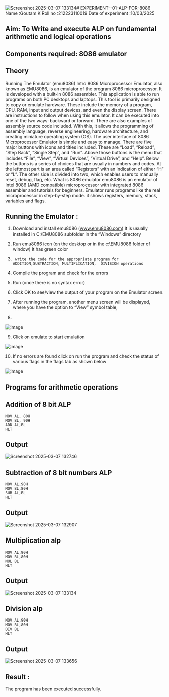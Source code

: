 ![Screenshot 2025-03-07 133134](https://github.com/user-attachments/assets/d14a8252-b9f4-4187-9da0-fe4c083c8973)# EXPERIMENT--01-ALP-FOR-8086
Name :Goutam.K
Roll no :212223110019
Date of experiment :10/03/2025





## Aim: To Write and execute ALP on fundamental arithmetic and logical operations
## Components required: 8086  emulator 
## Theory 
Running The Emulator (emu8086) Intro 8086 Microprocessor Emulator, also known as EMU8086, is an emulator of the program 8086 microprocessor. It is developed with a built-in 8086 assembler. This application is able to run programs on both PC desktops and laptops. This tool is primarily designed to copy or emulate hardware. These include the memory of a program, CPU, RAM, input and output devices, and even the display screen. There are instructions to follow when using this emulator. It can be executed into one of the two ways: backward or forward. There are also examples of assembly source code included. With this, it allows the programming of assembly language, reverse engineering, hardware architecture, and creating miniature operating system (OS). The user interface of 8086 Microprocessor Emulator is simple and easy to manage. There are five major buttons with icons and titles included. These are “Load”, “Reload”, “Step Back”, “Single Step”, and “Run”. Above those buttons is the menu that includes “File”, “View”, “Virtual Devices”, “Virtual Drive”, and “Help”. Below the buttons is a series of choices that are usually in numbers and codes. At the leftmost part is an area called “Registers” with an indication of either “H” or “L”. The other side is divided into two, which enables users to manually reset, debug, flag, etc. What is 8086 emulator emu8086 is an emulator of Intel 8086 (AMD compatible) microprocessor with integrated 8086 assembler and tutorials for beginners. Emulator runs programs like the real microprocessor in step-by-step mode. it shows registers, memory, stack, variables and flags.


 ## Running the Emulator :
1.	Download and install emu8086 (www.emu8086.com) It is usually installed in C:\EMU8086 subfolder in the “Windows” directory
2.	  Run  emu8086 icon (on the desktop or in the c:\EMU8086 folder of window) It has green color 
 
 
3.		write the code for the appropriate program for ADDITION,SUBTRACTION, MULTIPLICATION,  DIVISION operations 

4.	 Compile the program and check for the errors 
5.	Run (once there is no syntax error) 

6.	Click OK to see/view the output of your program on the Emulator screen. 


7.	After running the program, another menu screen will be displayed, where you have the option to “View” symbol table,
8.	 


![image](https://user-images.githubusercontent.com/36288975/189273263-d65baae9-4b8f-4723-afb3-c0ffa4052b04.png)











9.	Click on emulate to start emulation 








![image](https://user-images.githubusercontent.com/36288975/189273273-9bb36ec1-e2e8-4892-8d35-37707332bfdc.png)








10.	If no errors are found click on run the program and check the status of various flags in the flags tab as shown below 






![image](https://user-images.githubusercontent.com/36288975/189273277-113a2a33-4a40-4ff8-95a5-ecd3a1f504fe.png)







## Programs for arithmetic  operations

## Addition  of 8 bit ALP 
```
MOV AL, 80H
MOV BL, 90H
ADD AL,BL
HLT

```
## Output  
 ![Screenshot 2025-03-07 132746](https://github.com/user-attachments/assets/23a30cd2-7dec-4f27-8657-2bf063e77e87)

## Subtraction   of 8 bit numbers  ALP 
```
MOV AL,90H    
MOV BL,80H
SUB AL,BL
HLT
```
## Output  
![Screenshot 2025-03-07 132907](https://github.com/user-attachments/assets/95f77819-1fb1-47de-896b-d06e4d137d2a)

## Multiplication alp 
```
MOV AL,90H    
MOV BL,80H
MUL BL
HLT
```
 ## Output  
![Screenshot 2025-03-07 133134](https://github.com/user-attachments/assets/8950671b-bb02-45b8-971a-004fe430e2c3)


## Division alp 
```
MOV AL,90H    
MOV BL,80H
DIV BL
HLT
```

## Output  
![Screenshot 2025-03-07 133656](https://github.com/user-attachments/assets/0d719a15-29f3-4a05-9a17-3f2db30cb33b)



## Result :
The program has been executed successfully.








